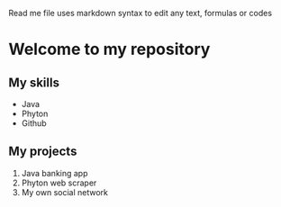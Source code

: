Read me file uses markdown syntax to edit any text, formulas or codes

# Welcome to my repository

## My skills

- Java
- Phyton
- Github

## My projects

1. Java banking app
2. Phyton web scraper
3. My own social network

